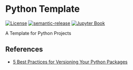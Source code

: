# Python Template
[![License][license-image]][license-url]
[![semantic-release][semantic-image]][semantic-url]
[![Jupyter Book][jupyter-book-image]][jupyter-book-url]

A Template for Python Projects

## References

- [5 Best Practices for Versioning Your Python Packages](https://blog.inedo.com/python-best-practices-for-versioning-python-packages-in-the-enterprise)

<!-- Links: -->

[version-image]: https://img.shields.io/github/package-json/v/entelecheia/python-template
[release-date-image]: https://img.shields.io/github/v/release/entelecheia/python-template
[release-url]: https://github.com/entelecheia/python-template/releases
[semantic-image]: https://img.shields.io/badge/%20%20%F0%9F%93%A6%F0%9F%9A%80-semantic--release-e10079.svg
[semantic-url]: https://github.com/semantic-release/semantic-release
[license-image]: https://img.shields.io/github/license/entelecheia/python-template
[license-url]: https://github.com/entelecheia/python-template/blob/main/LICENSE
[changelog-url]: https://github.com/entelecheia/python-template/blob/main/docs/CHANGELOG.md
[jupyter-book-image]: https://jupyterbook.org/en/stable/_images/badge.svg
[jupyter-book-url]: https://jupyterbook.org
